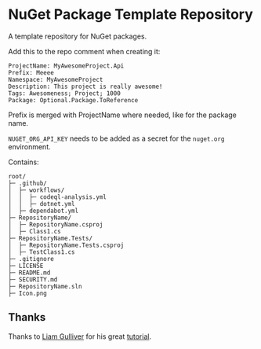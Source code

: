 # NuGet Package Template Repository
A template repository for NuGet packages.

Add this to the repo comment when creating it:

    ProjectName: MyAwesomeProject.Api
    Prefix: Meeee
    Namespace: MyAwesomeProject
    Description: This project is really awesome!
    Tags: Awesomeness; Project; 1000
    Package: Optional.Package.ToReference

Prefix is merged with ProjectName where needed, like for the package name.

`NUGET_ORG_API_KEY` needs to be added as a secret for the `nuget.org` environment.

Contains:

    root/
    ├─ .github/
    │  ├─ workflows/
    │  │  ├─ codeql-analysis.yml
    │  │  ├─ dotnet.yml
    │  ├─ dependabot.yml
    ├─ RepositoryName/
    │  ├─ RepositoryName.csproj
    │  ├─ Class1.cs
    ├─ RepositoryName.Tests/
    │  ├─ RepositoryName.Tests.csproj
    │  ├─ TestClass1.cs
    ├─ .gitignore
    ├─ LICENSE
    ├─ README.md
    ├─ SECURITY.md
    ├─ RepositoryName.sln
    ├─ Icon.png
    
## Thanks

Thanks to [Liam Gulliver](https://github.com/lgulliver) for his great [tutorial](https://lgulliver.github.io/dynamically-generate-projects-with-github-templates-and-actions/).

<!--
# {{ProjectName}}
[![.NET]({{RepositoryUrl}}/actions/workflows/dotnet.yml/badge.svg)]({{RepositoryUrl}}/actions/workflows/dotnet.yml)
[![CodeQL Analysis]({{RepositoryUrl}}/actions/workflows/codeql-analysis.yml/badge.svg)]({{RepositoryUrl}}/actions/workflows/codeql-analysis.yml)

This NuGet package is really awesome!

You can install it using the following **.NET CLI** command:

    dotnet add package {{Prefix}}.{{ProjectName}} --version *
-->
